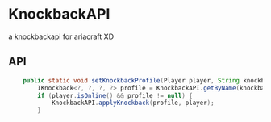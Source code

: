 # KnockbackAPI
a knockbackapi for ariacraft XD

## API
```java
    public static void setKnockbackProfile(Player player, String knockbackProfile) {
        IKnockback<?, ?, ?, ?> profile = KnockbackAPI.getByName(knockbackProfile);
        if (player.isOnline() && profile != null) {
            KnockbackAPI.applyKnockback(profile, player);
        }
```        
        
        
        
